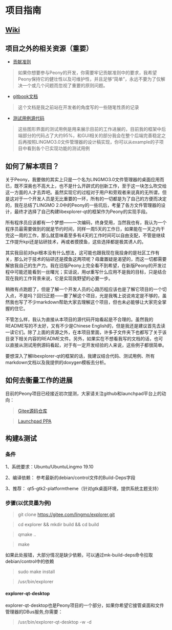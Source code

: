 # 项目指南

## [Wiki](https://gitee.com/lingmo/explorer/wiki)

## 项目之外的相关资源（重要）

- [贡献准则](https://github.com/Yue-Lan/explorer-qt_development_document/blob/master/contribution-criteria.md)
> 如果你想要参与Peony的开发，你需要牢记贡献准则中的要求，我希望Peony保持它的健壮性以及可维护性，并且足够“简单”，永远不要为了仅解决一个或几个问题而忽视了重要的原则问题。

- [gitbook文档](https://github.com/Yue-Lan/explorer-qt_development_document)

> 这个文档是我之前站在开发者的角度写的一些随笔性质的记录
- [测试用例源代码](https://github.com/Yue-Lan/libexplorer-qt-development-examples)
> 这些图形界面的测试用例是用来展示目前的工作进展的，目前我的框架中后端部分的代码占了大约95%，和GUI相关的部分我会在整个后端完善稳定之后再按照LINGMO3.0文件管理器的设计稿实现，你可以从example的子项目中看到各个已实现功能的测试用例

## 如何了解本项目？

关于Peony，我要做的其实上只是一个名为LINGMO3.0文件管理器的桌面应用而已，既不深奥也不高大上，也不是什么开辟式的创新工作，至于这一块怎么吹交给这一方面的人才去弄吧。虽然实现它的过程对于用户和旁观者来说真的无所谓，但是这对于一个开发人员是无比重要的一环，所有的一切都是为了自己的方便而决定的，我在总结了LINGMO 2.0中的Peony的一些坑后，考量了各方文件管理器的设计，最终才选择了自己构建libexplorer-qt的框架作为Peony的实现手段。

所有程序员应该都有一个梦想——一次编码，终身受用，当然我也有，我认为一个程序员最需要做到的就是节约时间，同样一周5天的工作日，如果能在一天之内干完这一周的工作，那么就意味着至多有4天的工作时间可以自由支配，不管是继续工作提升kpi还是钻研技术，再或者摸摸鱼，这些选择都是极其诱人的。

其实我目前对kpi根本没有什么想法，这可能也跟我现在我投身的是社区工作有关，那么对于技术的钻研还是摸鱼这两项呢？毋庸置疑是渴望的，而这一切都需要解放我自己的生产力。我在旧版Peony上完全看不到希望，在新版Peony的开发过程中可能还能看到一丝曙光；实话说，用qt重写什么应用不是我的目标，只是结合现在我的工作背景来说，它是实现我野望的必要一步。

稍微有点跑题了，但是了解一个开发人员的心路历程应该也是了解它项目的一个切入点，不是吗？回归正题——要了解这个项目，光是我嘴上说说肯定是不够的，虽然我也写了不少markdown帮助大家去理解这个项目，但也未必能够让大家完全掌握的住它。

不管怎么样，我认为直接从本项目的源代码开始看起是不合理的。虽然我的README写的不太好，又有不少是Chinese English的，但是我还是建议首先去读一读它们。除了上面的资源之外，在本项目里面，许多子文件夹下也都写了关于该目录下相关内容的README文件。另外，如果实在不想看我写的文档的话，也可以直接从测试用例源码看起，对于有一定开发经验的人来说，这些例子都很简单。

要想深入了解libexplorer-qt的框架的话，我建议结合代码、测试用例、所有markdown文档以及我提供的doxygen模板去分析。

## 如何去衡量工作的进展

目前的Peony项目已经接近初次提测，大家请关注github和launchpad平台上的动向：

> [Gitee源码仓库](https://gitee.com/lingmo/explorer)

> [Launchpad PPA](https://launchpad.net/~ubuntulingmo-members/+archive/ubuntu/lingmo3.0
)


## 构建&测试

### 条件
1、系统要求：Ubuntu/UbuntuLingmo 19.10

2、编译依赖： 参考最新的debian/control文件的Build-Deps字段

3、推荐： qt5-gtk2-platformtheme（针对gtk桌面环境，提供系统主题支持）

### 步骤(以优灵墨为例)

> git clone https://gitee.com/lingmo/explorer.git

> cd explorer && mkdir build && cd build

> qmake ..

> make

如果此处报错，大部分情况是缺少依赖，可以通过mk-build-deps命令拉取debian/control中的依赖

> sudo make install

> /usr/bin/explorer

#### explorer-qt-desktop
explorer-qt-desktop也是Peony项目的一个部分，如果你希望它接管桌面和文件管理器的DBus服务,你需要：

> /usr/bin/explorer-qt-desktop -w -d
